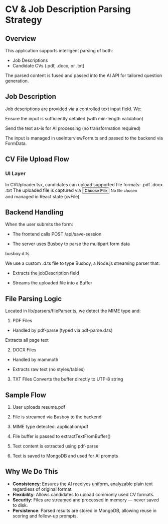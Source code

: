 # CV & Job Description Parsing Strategy

## Overview

This application supports intelligent parsing of both: 
-   Job Descriptions
-   Candidate CVs (.pdf, .docx, or .txt)

The parsed content is fused and passed into the AI API for tailored question generation.


## Job Description
Job descriptions are provided via a controlled text input field. We:

Ensure the input is sufficiently detailed (with min-length validation)

Send the text as-is for AI processing (no transformation required)

The input is managed in useInterviewForm.ts and passed to the backend via FormData.


## CV File Upload Flow
### UI Layer
In CVUploader.tsx, candidates can upload supported file formats:
.pdf
.docx
.txt
The uploaded file is captured via <input type="file"> and managed in React state (cvFile)


## Backend Handling

When the user submits the form:

- The frontend calls POST /api/save-session

- The server uses Busboy to parse the multipart form data

busboy.d.ts

We use a custom .d.ts file to type Busboy, a Node.js streaming parser that:

- Extracts the jobDescription field

- Streams the uploaded file into a Buffer


## File Parsing Logic

Located in lib/parsers/fileParser.ts, we detect the MIME type and:

1. PDF Files

- Handled by pdf-parse (typed via pdf-parse.d.ts)

Extracts all page text

2. DOCX Files

- Handled by mammoth

- Extracts raw text (no styles/tables)

3. TXT Files
Converts the buffer directly to UTF-8 string


## Sample Flow

1. User uploads resume.pdf

2. File is streamed via Busboy to the backend

3. MIME type detected: application/pdf

4. File buffer is passed to extractTextFromBuffer()

5. Text content is extracted using pdf-parse

6. Text is saved to MongoDB and used for AI prompts



## Why We Do This

- **Consistency**: Ensures the AI receives uniform, analyzable plain text regardless of original format.
- **Flexibility**: Allows candidates to upload commonly used CV formats.
- **Security**: Files are streamed and processed in memory — never saved to disk.
- **Persistence**: Parsed results are stored in MongoDB, allowing reuse in scoring and follow-up prompts.
